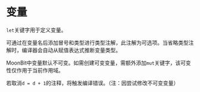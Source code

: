 # 变量

`let`关键字用于定义变量。

可通过在变量名后添加冒号和类型进行类型注解，此注解为可选项。当省略类型注解时，编译器会自动从赋值表达式推断变量类型。

MoonBit中变量默认不可变。如需创建可变变量，需额外添加`mut`关键字，该可变性仅作用于当前作用域。

若取消`d = d + 1`的注释，将触发编译错误。（注：因尝试修改不可变变量）